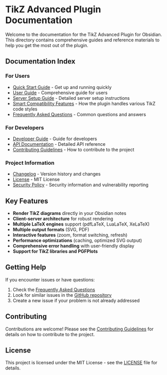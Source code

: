 # TikZ Advanced Plugin Documentation

Welcome to the documentation for the TikZ Advanced Plugin for Obsidian. This directory contains comprehensive guides and reference materials to help you get the most out of the plugin.

## Documentation Index

### For Users

- [Quick Start Guide](QUICK_START.md) - Get up and running quickly
- [User Guide](USER_GUIDE.md) - Comprehensive guide for users
- [Server Setup Guide](SERVER_SETUP.md) - Detailed server setup instructions
- [Smart Compatibility Features](SMART_COMPATIBILITY.md) - How the plugin handles various TikZ code styles
- [Frequently Asked Questions](USER_GUIDE.md#faq) - Common questions and answers

### For Developers

- [Developer Guide](DEVELOPER_GUIDE.md) - Guide for developers
- [API Documentation](API.md) - Detailed API reference
- [Contributing Guidelines](../CONTRIBUTING.md) - How to contribute to the project

### Project Information

- [Changelog](../CHANGELOG.md) - Version history and changes
- [License](../LICENSE) - MIT License
- [Security Policy](../SECURITY.md) - Security information and vulnerability reporting

## Key Features

- **Render TikZ diagrams** directly in your Obsidian notes
- **Client-server architecture** for robust rendering
- **Multiple LaTeX engines** support (pdfLaTeX, LuaLaTeX, XeLaTeX)
- **Multiple output formats** (SVG, PDF)
- **Interactive features** (zoom, format switching, refresh)
- **Performance optimizations** (caching, optimized SVG output)
- **Comprehensive error handling** with user-friendly display
- **Support for TikZ libraries and PGFPlots**

## Getting Help

If you encounter issues or have questions:

1. Check the [Frequently Asked Questions](USER_GUIDE.md#faq)
2. Look for similar issues in the [GitHub repository](https://github.com/perryzjc/obsidian-tikz-advanced/issues)
3. Create a new issue if your problem is not already addressed

## Contributing

Contributions are welcome! Please see the [Contributing Guidelines](../CONTRIBUTING.md) for details on how to contribute to the project.

## License

This project is licensed under the MIT License - see the [LICENSE](../LICENSE) file for details.
